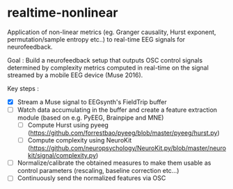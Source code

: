 # realtime-nonlinear
Application of non-linear metrics (eg. Granger causality, Hurst exponent, permutation/sample entropy etc..) to real-time EEG signals for neurofeedback.


Goal : Build a neurofeedback setup that outputs OSC control signals determined by complexity metrics computed in real-time on the signal streamed by a mobile EEG device (Muse 2016).


Key steps :
- [x] Stream a Muse signal to EEGsynth's FieldTrip buffer
- [ ] Watch data accumulating in the buffer and create a feature extraction module (based on e.g. PyEEG, Brainpipe and MNE)
    - [ ] Compute Hurst using pyeeg (https://github.com/forrestbao/pyeeg/blob/master/pyeeg/hurst.py)
    - [ ] Compute complexity using NeuroKit (https://github.com/neuropsychology/NeuroKit.py/blob/master/neurokit/signal/complexity.py)
- [ ] Normalize/calibrate the obtained measures to make them usable as control parameters (rescaling, baseline correction etc...)
- [ ] Continuously send the normalized features via OSC
